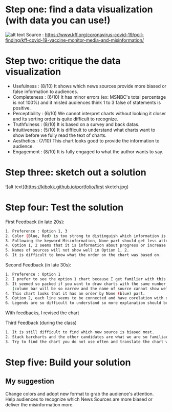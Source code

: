 # Step one: find a data visualization (with data you can use!)
![alt text](https://www.kff.org/wp-content/uploads/2021/11/monitor_2_nov8.png)
Source : https://www.kff.org/coronavirus-covid-19/poll-finding/kff-covid-19-vaccine-monitor-media-and-misinformation/

# Step two: critique the data visualization
- Usefulness : (8/10) It shows which news sources provide more biased or false information to audiences.
- Completeness : (6/10) It has minor errors (ex: MSNBC's total percentage is not 100%) and it misled audiences think 1 to 3 false of statements is positive.
- Perceptibility : (6/10) We cannot interpret charts without looking it closer and its sorting order is quite difficult to recognize.
- Truthfulness : (8/10) It is based on a survey and back datas.
- Intuitiveness : (5/10) It is difficult to understand what charts want to show before we fully read the text of charts.
- Aesthetics : (7/10) This chart looks good to provide the information to audience.
- Engagement : (8/10) It is fully engaged to what the author wants to say.

# Step three: sketch out a solution
![alt text](https://kibokk.github.io/portfolio/first sketch.jpg)

# Step four: Test the solution

First Feedback (in late 20s):
```sh
1. Preference : Option 1, 3 
2. Color (Blue, Red) is too strong to distinguish which information is more important. 
3. Following the keyword Misinformation, None part should get less attention.
4. Option 1, 2 seems that it is information about progress or increase and decrease something over time.
5. Names of sources will not show well in Option 1, 2.
6. It is difficult to know what the order on the chart was based on.
```

Second Feedback (in late 30s):
```sh
1. Preference : Option 1
2. I prefer to see the option 1 chart because I get familiar with this type of charts rather than other style.
3. It seemed so packed if you want to draw charts with the same number of sources. 
   (column bar will be so narrow and the name of source cannot show well.)
4. This chart looks that it has an order by None (blue) part.
5. Option 2, each line seems to be connected and have corelation with one another. <Not a good choice>
6. Legends are so difficult to understand so more explanation should be added.
```

With feedbacks, I revised the chart

<div class="flourish-embed flourish-chart" data-src="visualisation/11807672"><script src="https://public.flourish.studio/resources/embed.js"></script></div>


Third Feedback (during the class)
```sh
1. It is still difficult to find which new source is biased most.
2. Stack barcharts and the other candidates are what we are so familiar with, so it is likely to be threadbare.
3. Try to find the chart you do not use often and translate the chart with your own words.
```


# Step five: Build your solution


## My suggestion
   
Change colors and adopt new format to grab the audience's attention. <br>
Help audiences to recognize which News Sources are more biased or deliver the misinformation more. <br><br>

<div class="flourish-embed" data-src="visualisation/11835673"><script src="https://public.flourish.studio/resources/embed.js"></script></div>

